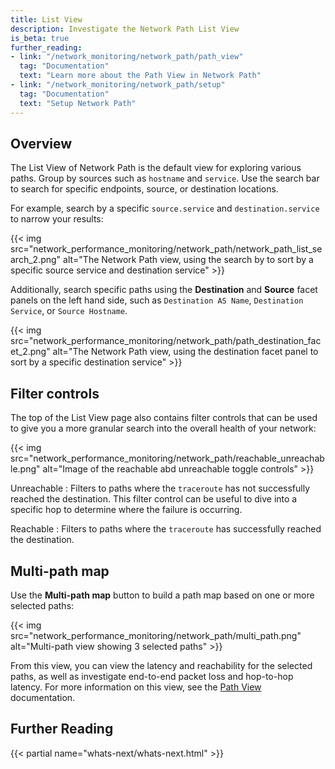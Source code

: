 ```yaml
---
title: List View
description: Investigate the Network Path List View
is_beta: true
further_reading:
- link: "/network_monitoring/network_path/path_view"
  tag: "Documentation"
  text: "Learn more about the Path View in Network Path"
- link: "/network_monitoring/network_path/setup"
  tag: "Documentation"
  text: "Setup Network Path"
---
```


## Overview

The List View of Network Path is the default view for exploring various paths. Group by sources such as `hostname` and `service`.
Use the search bar to search for specific endpoints, source, or destination locations.

For example, search by a specific `source.service` and `destination.service` to narrow your results:

{{< img src="network_performance_monitoring/network_path/network_path_list_search_2.png" alt="The Network Path view, using the search by to sort by a specific source service and destination service" >}}

Additionally, search specific paths using the **Destination** and **Source** facet panels on the left hand side, such as `Destination AS Name`, `Destination Service`, or `Source Hostname`.

{{< img src="network_performance_monitoring/network_path/path_destination_facet_2.png" alt="The Network Path view, using the destination facet panel to sort by a specific destination service" >}}

## Filter controls

The top of the List View page also contains filter controls that can be used to give you a more granular search into the overall health of your network:

{{< img src="network_performance_monitoring/network_path/reachable_unreachable.png" alt="Image of the reachable abd unreachable toggle controls" >}}

Unreachable
: Filters to paths where the `traceroute` has not successfully reached the destination. This filter control can be useful to dive into a specific hop to determine where the failure is occurring.

Reachable
: Filters to paths where the `traceroute` has successfully reached the destination.


## Multi-path map

Use the **Multi-path map** button to build a path map based on one or more selected paths:

{{< img src="network_performance_monitoring/network_path/multi_path.png" alt="Multi-path view showing 3 selected paths" >}}

From this view, you can view the latency and reachability for the selected paths, as well as investigate end-to-end packet loss and hop-to-hop latency.
For more information on this view, see the [Path View][1] documentation.



## Further Reading

{{< partial name="whats-next/whats-next.html" >}}

[1]: /network_monitoring/network_path/path_view
[2]: https://app.datadoghq.com/network/path
